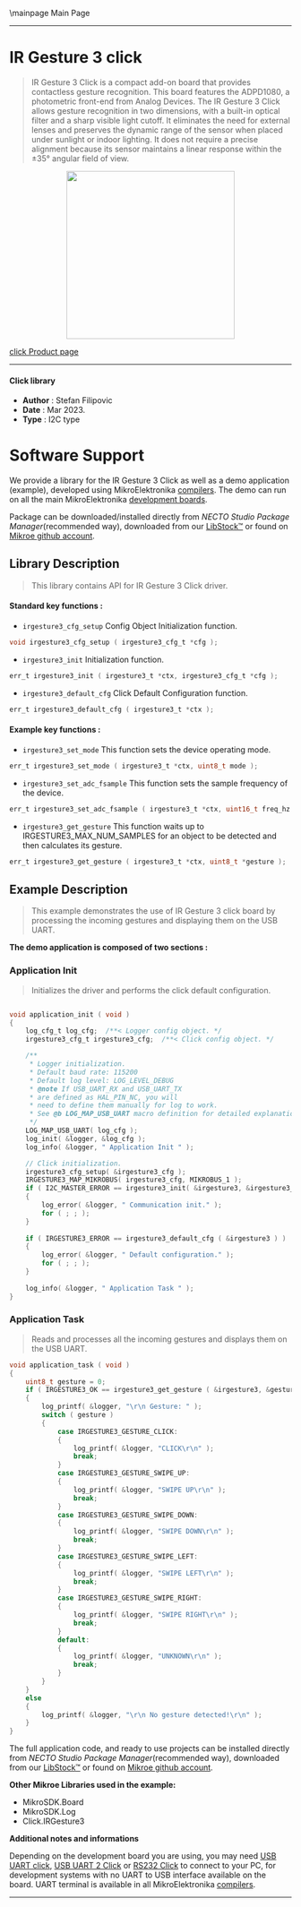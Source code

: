 \mainpage Main Page

---
# IR Gesture 3 click

> IR Gesture 3 Click is a compact add-on board that provides contactless gesture recognition. This board features the ADPD1080, a photometric front-end from Analog Devices. The IR Gesture 3 Click allows gesture recognition in two dimensions, with a built-in optical filter and a sharp visible light cutoff. It eliminates the need for external lenses and preserves the dynamic range of the sensor when placed under sunlight or indoor lighting. It does not require a precise alignment because its sensor maintains a linear response within the ±35° angular field of view.

<p align="center">
  <img src="https://download.mikroe.com/images/click_for_ide/irgesture3_click.png" height=300px>
</p>

[click Product page](https://www.mikroe.com/ir-gesture-3-click)

---


#### Click library

- **Author**        : Stefan Filipovic
- **Date**          : Mar 2023.
- **Type**          : I2C type


# Software Support

We provide a library for the IR Gesture 3 Click
as well as a demo application (example), developed using MikroElektronika
[compilers](https://www.mikroe.com/necto-studio).
The demo can run on all the main MikroElektronika [development boards](https://www.mikroe.com/development-boards).

Package can be downloaded/installed directly from *NECTO Studio Package Manager*(recommended way), downloaded from our [LibStock&trade;](https://libstock.mikroe.com) or found on [Mikroe github account](https://github.com/MikroElektronika/mikrosdk_click_v2/tree/master/clicks).

## Library Description

> This library contains API for IR Gesture 3 Click driver.

#### Standard key functions :

- `irgesture3_cfg_setup` Config Object Initialization function.
```c
void irgesture3_cfg_setup ( irgesture3_cfg_t *cfg );
```

- `irgesture3_init` Initialization function.
```c
err_t irgesture3_init ( irgesture3_t *ctx, irgesture3_cfg_t *cfg );
```

- `irgesture3_default_cfg` Click Default Configuration function.
```c
err_t irgesture3_default_cfg ( irgesture3_t *ctx );
```

#### Example key functions :

- `irgesture3_set_mode` This function sets the device operating mode.
```c
err_t irgesture3_set_mode ( irgesture3_t *ctx, uint8_t mode );
```

- `irgesture3_set_adc_fsample` This function sets the sample frequency of the device.
```c
err_t irgesture3_set_adc_fsample ( irgesture3_t *ctx, uint16_t freq_hz );
```

- `irgesture3_get_gesture` This function waits up to IRGESTURE3_MAX_NUM_SAMPLES for an object to be detected and then calculates its gesture.
```c
err_t irgesture3_get_gesture ( irgesture3_t *ctx, uint8_t *gesture );
```

## Example Description

> This example demonstrates the use of IR Gesture 3 click board by processing the incoming gestures and displaying them on the USB UART.

**The demo application is composed of two sections :**

### Application Init

> Initializes the driver and performs the click default configuration.

```c

void application_init ( void )
{
    log_cfg_t log_cfg;  /**< Logger config object. */
    irgesture3_cfg_t irgesture3_cfg;  /**< Click config object. */

    /** 
     * Logger initialization.
     * Default baud rate: 115200
     * Default log level: LOG_LEVEL_DEBUG
     * @note If USB_UART_RX and USB_UART_TX 
     * are defined as HAL_PIN_NC, you will 
     * need to define them manually for log to work. 
     * See @b LOG_MAP_USB_UART macro definition for detailed explanation.
     */
    LOG_MAP_USB_UART( log_cfg );
    log_init( &logger, &log_cfg );
    log_info( &logger, " Application Init " );

    // Click initialization.
    irgesture3_cfg_setup( &irgesture3_cfg );
    IRGESTURE3_MAP_MIKROBUS( irgesture3_cfg, MIKROBUS_1 );
    if ( I2C_MASTER_ERROR == irgesture3_init( &irgesture3, &irgesture3_cfg ) ) 
    {
        log_error( &logger, " Communication init." );
        for ( ; ; );
    }
    
    if ( IRGESTURE3_ERROR == irgesture3_default_cfg ( &irgesture3 ) )
    {
        log_error( &logger, " Default configuration." );
        for ( ; ; );
    }
    
    log_info( &logger, " Application Task " );
}

```

### Application Task

> Reads and processes all the incoming gestures and displays them on the USB UART.

```c
void application_task ( void )
{
    uint8_t gesture = 0;
    if ( IRGESTURE3_OK == irgesture3_get_gesture ( &irgesture3, &gesture ) )
    {
        log_printf( &logger, "\r\n Gesture: " );
        switch ( gesture )
        {
            case IRGESTURE3_GESTURE_CLICK:
            {
                log_printf( &logger, "CLICK\r\n" );
                break;
            }
            case IRGESTURE3_GESTURE_SWIPE_UP:
            {
                log_printf( &logger, "SWIPE UP\r\n" );
                break;
            }
            case IRGESTURE3_GESTURE_SWIPE_DOWN:
            {
                log_printf( &logger, "SWIPE DOWN\r\n" );
                break;
            }
            case IRGESTURE3_GESTURE_SWIPE_LEFT:
            {
                log_printf( &logger, "SWIPE LEFT\r\n" );
                break;
            }
            case IRGESTURE3_GESTURE_SWIPE_RIGHT:
            {
                log_printf( &logger, "SWIPE RIGHT\r\n" );
                break;
            }
            default:
            {
                log_printf( &logger, "UNKNOWN\r\n" );
                break;
            }
        }
    }
    else
    {
        log_printf( &logger, "\r\n No gesture detected!\r\n" );
    }
}
```

The full application code, and ready to use projects can be installed directly from *NECTO Studio Package Manager*(recommended way), downloaded from our [LibStock&trade;](https://libstock.mikroe.com) or found on [Mikroe github account](https://github.com/MikroElektronika/mikrosdk_click_v2/tree/master/clicks).

**Other Mikroe Libraries used in the example:**

- MikroSDK.Board
- MikroSDK.Log
- Click.IRGesture3

**Additional notes and informations**

Depending on the development board you are using, you may need
[USB UART click](https://www.mikroe.com/usb-uart-click),
[USB UART 2 Click](https://www.mikroe.com/usb-uart-2-click) or
[RS232 Click](https://www.mikroe.com/rs232-click) to connect to your PC, for
development systems with no UART to USB interface available on the board. UART
terminal is available in all MikroElektronika
[compilers](https://shop.mikroe.com/compilers).

---
